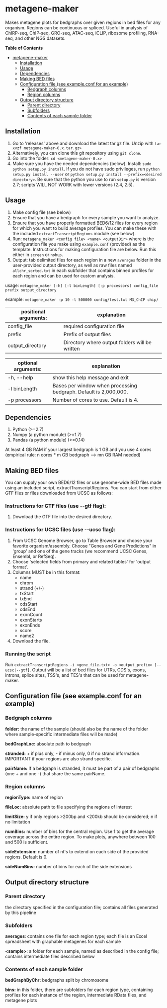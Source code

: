 metagene-maker
==============

Makes metagene plots for bedgraphs over given regions in bed files for any organism. Regions can be continuous or spliced. Useful in analysis of ChIRP-seq, ChIP-seq, GRO-seq, ATAC-seq, iCLIP, ribosome profiling, RNA-seq, and other NGS datasets.

**Table of Contents** 

- [metagene-maker](#)
	- [Installation](#)
	- [Usage](#)
	- [Dependencies](#)
	- [Making BED files](#)
	- [Configuration file (see example.conf for an example)](#)
		- [Bedgraph columns](#)
		- [Region columns](#)
	- [Output directory structure](#)
		- [Parent directory](#)
		- [Subfolders](#)
		- [Contents of each sample folder](#)

Installation
----------

1. Go to 'releases' above and download the latest tar.gz file. Unzip with `tar xvzf metagene-maker-0.x.tar.gz>`
2. Alternatively, you can clone this git repository using `git clone`.
3. Go into the folder: `cd <metagene-maker-0.x>`
4. Make sure you have the needed dependencies (below). Install: `sudo python setup.py install`. If you do not have sudo privileges, run `python setup.py install --user` or `python setup.py install --prefix=<desired directory>`. Be sure that the python you use to run `setup.py` is version 2.7; scripts WILL NOT WORK with lower versions (2.4, 2.5).

Usage
-----
1. Make config file (see below)
2. Ensure that you have a bedgraph for every sample you want to analyze.
3. Ensure that you have properly formatted BED6/12 files for every region for which you want to build average profiles. You can make these with the included `extractTranscriptRegions` module (see below).
4. Run: `metagene_maker <config file> <name> <outputDir>` where <config file> is the configuration file you make using `example.conf` (provided) as the template. Instructions for making configuration file are below. Run this either in `screen` or `nohup`.
5. Output: tab delimited files for each region in a new `averages` folder in the user-provided output directory, as well as raw files named `allchr_sorted.txt` in each subfolder that contains binned profiles for each region and can be used for custom analysis.


usage: `metagene_maker [-h] [-l binLength] [-p processors] config_file prefix output_directory`

example: `metagene_maker -p 10 -l 500000 config/test.txt M3_ChIP chip/`

positional arguments: | explanation
--------------------|----------------------------
  config_file    |   required configuration file
  prefix         |   Prefix of output files
  output_directory |  Directory where output folders will be written

optional arguments: | explanation
-------------------|-------------------------------------------
  -h, --help      |  show this help message and exit
  -l binLength    |  Bases per window when processing bedgraph. Default is 2,000,000.
  -p processors   |  Number of cores to use. Default is 4.


Dependencies
--------

1. Python (>=2.7)
2. Numpy (a python module) (>=1.7)
3. Pandas (a python module) (>=0.14)

At least 4 GB RAM if your largest bedgraph is 1 GB and you use 4 cores (empirical rule: n cores * m GB bedgraph --> mn GB RAM needed)

Making BED files
--------

You can supply your own BED6/12 files or use genome-wide BED files made using an included script, extractTranscriptRegions. You can start from either GTF files or files downloaded from UCSC as follows:

### Instructions for GTF files (use --gtf flag):
1. Download the GTF file into the desired directory.

### Instructions for UCSC files (use --ucsc flag):

1. From UCSC Genome Browser, go to Table Browser and choose your favorite organism/assembly. Choose "Genes and Gene Predictions" in 'group' and one of the gene tracks (we recommend UCSC Genes, Ensembl, or RefSeq).
2. Choose 'selected fields from primary and related tables' for 'output format'. 
3. Columns MUST be in this format: 
    - name
    - chrom
    - strand (+/-)
    - txStart
    - txEnd
    - cdsStart
    - cdsEnd
    - exonCount
    - exonStarts
    - exonEnds 
    - score
    - name2
4. Download the file.

### Running the script

Run `extractTranscriptRegions -i <gene_file.txt> -o <output_prefix> [--ucsc|--gtf]`. Output will be a list of bed files for UTRs, CDS's, exons, introns, splice sites, TSS's, and TES's that can be used for metagene-maker.

Configuration file (see example.conf for an example)
--------

### Bedgraph columns
**folder:** the name of the sample (should also be the name of the folder where sample-specific intermediate files will be made)

**bedGraphLoc:** absolute path to bedgraph

**stranded:** + if plus only, - if minus only, 0 if no strand information. IMPORTANT if your regions are also strand specific.

**pairName:** If a bedgraph is stranded, it must be part of a pair of bedgraphs (one + and one -) that share the same pairName. 

### Region columns

**regionType:** name of region

**fileLoc:** absolute path to file specifying the regions of interest

**limitSize:** y if only regions >200bp and <200kb should be considered; n if no limitation

**numBins:** number of bins for the central region. Use 1 to get the average coverage across the entire region. To make plots, anywhere between 100 and 500 is sufficient.

**sideExtension:** number of nt's to extend on each side of the provided regions. Default is 0.

**sideNumBins:** number of bins for each of the side extensions

Output directory structure
------

### Parent directory
the directory specified in the configuration file; contains all files generated by this pipeline

### Subfolders

**averages**: contains one file for each region type; each file is an Excel spreadsheet with graphable metagenes for each sample

**\<sample\>**: a folder for each sample, named as described in the config file; contains intermediate files described below

### Contents of each sample folder

**bedGraphByChr:** bedgraphs split by chromosome

**bins:** in this folder, there are subfolders for each region type, containing profiles for each instance of the region, intermediate RData files, and metagene plots

